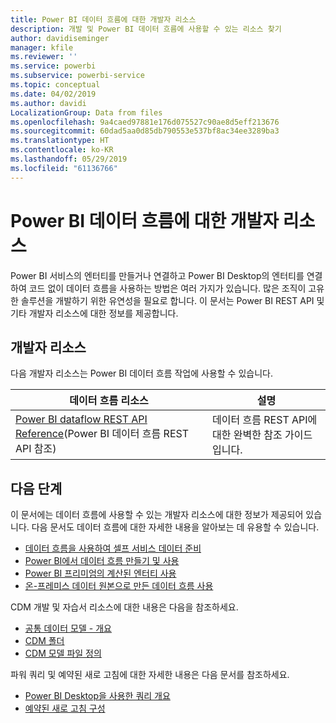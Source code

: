 ```yaml
---
title: Power BI 데이터 흐름에 대한 개발자 리소스
description: 개발 및 Power BI 데이터 흐름에 사용할 수 있는 리소스 찾기
author: davidiseminger
manager: kfile
ms.reviewer: ''
ms.service: powerbi
ms.subservice: powerbi-service
ms.topic: conceptual
ms.date: 04/02/2019
ms.author: davidi
LocalizationGroup: Data from files
ms.openlocfilehash: 9a4caed97881e176d075527c90ae8d5eff213676
ms.sourcegitcommit: 60dad5aa0d85db790553e537bf8ac34ee3289ba3
ms.translationtype: HT
ms.contentlocale: ko-KR
ms.lasthandoff: 05/29/2019
ms.locfileid: "61136766"
---
```

# <a name="developer-resources-for-power-bi-dataflows"></a>Power BI 데이터 흐름에 대한 개발자 리소스

Power BI 서비스의 엔터티를 만들거나 연결하고 Power BI Desktop의 엔터티를 연결하여 코드 없이 데이터 흐름을 사용하는 방법은 여러 가지가 있습니다. 많은 조직이 고유한 솔루션을 개발하기 위한 유연성을 필요로 합니다. 이 문서는 Power BI REST API 및 기타 개발자 리소스에 대한 정보를 제공합니다.


## <a name="developer-resources"></a>개발자 리소스

다음 개발자 리소스는 Power BI 데이터 흐름 작업에 사용할 수 있습니다.


| 데이터 흐름 리소스 | 설명 |
| --- | --- |
| [Power BI dataflow REST API Reference](https://go.microsoft.com/fwlink/?linkid=2047629)(Power BI 데이터 흐름 REST API 참조)    | 데이터 흐름 REST API에 대한 완벽한 참조 가이드입니다.|


## <a name="next-steps"></a>다음 단계

이 문서에는 데이터 흐름에 사용할 수 있는 개발자 리소스에 대한 정보가 제공되어 있습니다. 다음 문서도 데이터 흐름에 대한 자세한 내용을 알아보는 데 유용할 수 있습니다.

* [데이터 흐름을 사용하여 셀프 서비스 데이터 준비](service-dataflows-overview.md)
* [Power BI에서 데이터 흐름 만들기 및 사용](service-dataflows-create-use.md)
* [Power BI 프리미엄의 계산된 엔터티 사용](service-dataflows-computed-entities-premium.md)
* [온-프레미스 데이터 원본으로 만든 데이터 흐름 사용](service-dataflows-on-premises-gateways.md)

CDM 개발 및 자습서 리소스에 대한 내용은 다음을 참조하세요.
* [공통 데이터 모델 - 개요 ](https://docs.microsoft.com/powerapps/common-data-model/overview)
* [CDM 폴더](https://go.microsoft.com/fwlink/?linkid=2045304)
* [CDM 모델 파일 정의](https://go.microsoft.com/fwlink/?linkid=2045521)


파워 쿼리 및 예약된 새로 고침에 대한 자세한 내용은 다음 문서를 참조하세요.
* [Power BI Desktop을 사용한 쿼리 개요](desktop-query-overview.md)
* [예약된 새로 고침 구성](refresh-scheduled-refresh.md)



